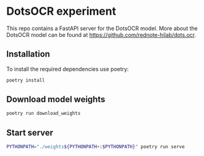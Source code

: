 # DotsOCR experiment

This repo contains a FastAPI server for the DotsOCR model. More about the DotsOCR model can be found at https://github.com/rednote-hilab/dots.ocr.

## Installation

To install the required dependencies use poetry:

```bash
poetry install
```

## Download model weights

```bash
poetry run download_weights   
```

## Start server

```bash
PYTHONPATH="./weights${PYTHONPATH+:$PYTHONPATH}" poetry run serve  
```
